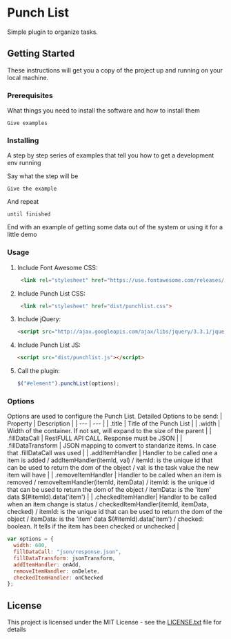 # Punch List 

Simple plugin to organize tasks.

## Getting Started

These instructions will get you a copy of the project up and running on your local machine. 

### Prerequisites

What things you need to install the software and how to install them

```
Give examples
```

### Installing

A step by step series of examples that tell you how to get a development env running

Say what the step will be

```
Give the example
```

And repeat

```
until finished
```

End with an example of getting some data out of the system or using it for a little demo

### Usage

1. Include Font Awesome CSS:

	```html
	 <link rel="stylesheet" href="https://use.fontawesome.com/releases/v5.7.1/css/all.css">
	```

2. Include Punch List CSS:

	```html
	 <link rel="stylesheet" href="dist/punchlist.css">
	```


3. Include jQuery:

	```html
	<script src="http://ajax.googleapis.com/ajax/libs/jquery/3.3.1/jquery.min.js"></script>
	```
  
4. Include Punch List JS:

	```html
	<script src="dist/punchlist.js"></script>
	```

5. Call the plugin:

	```javascript
	$("#element").punchList(options);
	```
  
  ### Options
  
  Options are used to configure the Punch List.
  Detailed Options to be send:
| Property | Description |
| --- | --- |
| .title | Title of the Punch List |
| .width | Width of the container. If not set, will expand to the size of the parent |
|  .fillDataCall | RestFULL API CALL. Response must be JSON |
|  .fillDataTransform | JSON mapping to convert to standarize items. In case that .fillDataCall was used |
|  .addItemHandler | Handler to be called one a item is added / addItemHandler(itemId, val) / itemId: is the unique id that can be used to return the dom of the object / val: is the task value the new item will have |
|  .removeItemHandler | Handler to be called when an item is removed / removeItemHandler(itemId, itemData) / itemId: is the unique id that can be used to return the dom of the object / itemData: is the 'item' data $(#itemId).data('item') |
|  .checkedItemHandler| Handler to be called when an item change is status / checkedItemHandler(itemId, itemData, checked) / itemId: is the unique id that can be used to return the dom of the object  / itemData: is the 'item' data $(#itemId).data('item') / checked: boolean. It tells if the item has been checked or unchecked |
  
```javascript
var options = {
  width: 600,
  fillDataCall: "json/response.json",
  fillDataTransform: jsonTransform,
  addItemHandler: onAdd,
  removeItemHandler: onDelete,
  checkedItemHandler: onChecked
};
```
  
## License

This project is licensed under the MIT License - see the [LICENSE.txt](LICENSE.txt) file for details

